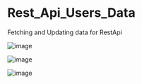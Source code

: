 # Rest_Api_Users_Data
Fetching and Updating data for RestApi

![image](https://user-images.githubusercontent.com/48485675/191886360-96398c61-2285-4783-ae44-29ac8c3af368.png)

![image](https://user-images.githubusercontent.com/48485675/191886317-3ab33716-fc01-4a4b-8c11-b2fc7f69a585.png)

![image](https://user-images.githubusercontent.com/48485675/191886434-2ac78241-cd3c-4458-a9b9-08c04c7d0975.png)
